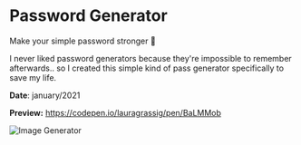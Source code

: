 # Password Generator
Make your simple password stronger 💪 

I never liked password generators because they're impossible to remember afterwards.. 
so I created this simple kind of pass generator specifically to save my life.

**Date**: january/2021

**Preview:** https://codepen.io/lauragrassig/pen/BaLMMob

![Image Generator](https://i.ibb.co/fXJ1Qgn/testee.png)
